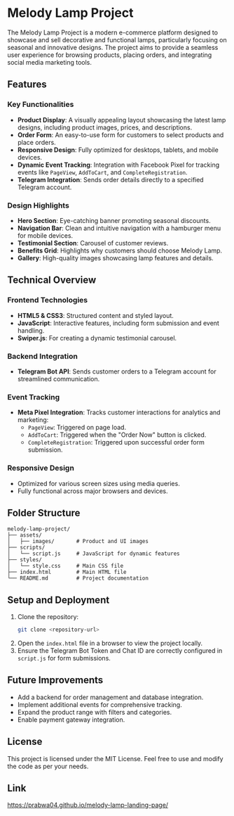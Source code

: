 # Melody Lamp Project

The Melody Lamp Project is a modern e-commerce platform designed to showcase and sell decorative and functional lamps, particularly focusing on seasonal and innovative designs. The project aims to provide a seamless user experience for browsing products, placing orders, and integrating social media marketing tools.

## Features

### Key Functionalities
- **Product Display**: A visually appealing layout showcasing the latest lamp designs, including product images, prices, and descriptions.
- **Order Form**: An easy-to-use form for customers to select products and place orders.
- **Responsive Design**: Fully optimized for desktops, tablets, and mobile devices.
- **Dynamic Event Tracking**: Integration with Facebook Pixel for tracking events like `PageView`, `AddToCart`, and `CompleteRegistration`.
- **Telegram Integration**: Sends order details directly to a specified Telegram account.

### Design Highlights
- **Hero Section**: Eye-catching banner promoting seasonal discounts.
- **Navigation Bar**: Clean and intuitive navigation with a hamburger menu for mobile devices.
- **Testimonial Section**: Carousel of customer reviews.
- **Benefits Grid**: Highlights why customers should choose Melody Lamp.
- **Gallery**: High-quality images showcasing lamp features and details.

## Technical Overview

### Frontend Technologies
- **HTML5 & CSS3**: Structured content and styled layout.
- **JavaScript**: Interactive features, including form submission and event handling.
- **Swiper.js**: For creating a dynamic testimonial carousel.

### Backend Integration
- **Telegram Bot API**: Sends customer orders to a Telegram account for streamlined communication.

### Event Tracking
- **Meta Pixel Integration**: Tracks customer interactions for analytics and marketing:
  - `PageView`: Triggered on page load.
  - `AddToCart`: Triggered when the "Order Now" button is clicked.
  - `CompleteRegistration`: Triggered upon successful order form submission.

### Responsive Design
- Optimized for various screen sizes using media queries.
- Fully functional across major browsers and devices.

## Folder Structure
```plaintext
melody-lamp-project/
├── assets/
│   ├── images/       # Product and UI images
├── scripts/
│   └── script.js     # JavaScript for dynamic features
├── styles/
│   └── style.css     # Main CSS file
├── index.html        # Main HTML file
└── README.md         # Project documentation
```

## Setup and Deployment

1. Clone the repository:
   ```bash
   git clone <repository-url>
   ```
2. Open the `index.html` file in a browser to view the project locally.
3. Ensure the Telegram Bot Token and Chat ID are correctly configured in `script.js` for form submissions.

## Future Improvements

- Add a backend for order management and database integration.
- Implement additional events for comprehensive tracking.
- Expand the product range with filters and categories.
- Enable payment gateway integration.

## License

This project is licensed under the MIT License. Feel free to use and modify the code as per your needs.

## Link

https://prabwa04.github.io/melody-lamp-landing-page/